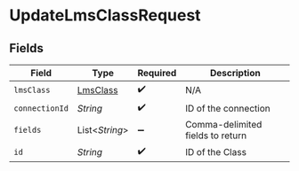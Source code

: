 # UpdateLmsClassRequest


## Fields

| Field                                       | Type                                        | Required                                    | Description                                 |
| ------------------------------------------- | ------------------------------------------- | ------------------------------------------- | ------------------------------------------- |
| `lmsClass`                                  | [LmsClass](../../models/shared/LmsClass.md) | :heavy_check_mark:                          | N/A                                         |
| `connectionId`                              | *String*                                    | :heavy_check_mark:                          | ID of the connection                        |
| `fields`                                    | List\<*String*>                             | :heavy_minus_sign:                          | Comma-delimited fields to return            |
| `id`                                        | *String*                                    | :heavy_check_mark:                          | ID of the Class                             |